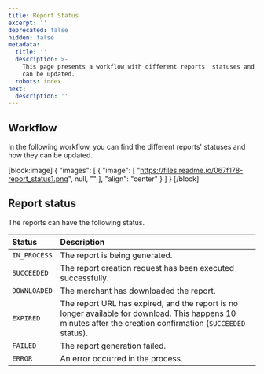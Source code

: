```yaml
---
title: Report Status
excerpt: ''
deprecated: false
hidden: false
metadata:
  title: ''
  description: >-
    This page presents a workflow with different reports' statuses and how they
    can be updated.
  robots: index
next:
  description: ''
---
```

## Workflow

In the following workflow, you can find the different reports' statuses and how they can be updated.

[block:image]
{
  "images": [
    {
      "image": [
        "https://files.readme.io/067f178-report_status1.png",
        null,
        ""
      ],
      "align": "center"
    }
  ]
}
[/block]


## Report status

The reports can have the following status.

| Status       | Description                                                                                                                                                   |
| :----------- | :------------------------------------------------------------------------------------------------------------------------------------------------------------ |
| `IN_PROCESS` | The report is being generated.                                                                                                                                |
| `SUCCEEDED`  | The report creation request has been executed successfully.                                                                                                   |
| `DOWNLOADED` | The merchant has downloaded the report.                                                                                                                       |
| `EXPIRED`    | The report URL has expired, and the report is no longer available for download. This happens 10 minutes after the creation confirmation (`SUCCEEDED` status). |
| `FAILED`     | The report generation failed.                                                                                                                                 |
| `ERROR`      | An error occurred in the process.                                                                                                                             |
